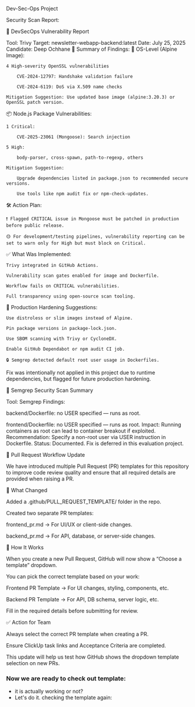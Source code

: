 Dev-Sec-Ops Project

Security Scan Report:

📄 DevSecOps Vulnerability Report

Tool: Trivy
Target: newsletter-webapp-backend:latest
Date: July 25, 2025
Candidate: Deep Ochhane
🚨 Summary of Findings:
🔐 OS-Level (Alpine Image):

    4 High-severity OpenSSL vulnerabilities

        CVE-2024-12797: Handshake validation failure

        CVE-2024-6119: DoS via X.509 name checks

    Mitigation Suggestion: Use updated base image (alpine:3.20.3) or OpenSSL patch version.

📦 Node.js Package Vulnerabilities:

    1 Critical:

        CVE-2025-23061 (Mongoose): Search injection

    5 High:

        body-parser, cross-spawn, path-to-regexp, others

    Mitigation Suggestion:

        Upgrade dependencies listed in package.json to recommended secure versions.

        Use tools like npm audit fix or npm-check-updates.

🛠 Action Plan:

    ❗ Flagged CRITICAL issue in Mongoose must be patched in production before public release.

    🟡 For development/testing pipelines, vulnerability reporting can be set to warn only for High but must block on Critical.

✅ What Was Implemented:

    Trivy integrated in GitHub Actions.

    Vulnerability scan gates enabled for image and Dockerfile.

    Workflow fails on CRITICAL vulnerabilities.

    Full transparency using open-source scan tooling.

🧠 Production Hardening Suggestions:

    Use distroless or slim images instead of Alpine.

    Pin package versions in package-lock.json.

    Use SBOM scanning with Trivy or CycloneDX.

    Enable GitHub Dependabot or npm audit CI job.

    🔒 Semgrep detected default root user usage in Dockerfiles.
Fix was intentionally not applied in this project due to runtime dependencies, but flagged for future production hardening.

📌 Semgrep Security Scan Summary

Tool: Semgrep
Findings:

backend/Dockerfile: no USER specified — runs as root.

frontend/Dockerfile: no USER specified — runs as root.
Impact: Running containers as root can lead to container breakout if exploited.
Recommendation: Specify a non-root user via USER instruction in Dockerfile.
Status: Documented. Fix is deferred in this evaluation project.

🔄 Pull Request Workflow Update

We have introduced multiple Pull Request (PR) templates for this repository to improve code review quality and ensure that all required details are provided when raising a PR.

📌 What Changed

Added a .github/PULL_REQUEST_TEMPLATE/ folder in the repo.

Created two separate PR templates:

frontend_pr.md → For UI/UX or client-side changes.

backend_pr.md → For API, database, or server-side changes.

🚀 How It Works

When you create a new Pull Request, GitHub will now show a “Choose a template” dropdown.

You can pick the correct template based on your work:

Frontend PR Template → For UI changes, styling, components, etc.

Backend PR Template → For API, DB schema, server logic, etc.

Fill in the required details before submitting for review.

✅ Action for Team

Always select the correct PR template when creating a PR.

Ensure ClickUp task links and Acceptance Criteria are completed.

This update will help us test how GitHub shows the dropdown template selection on new PRs.

### Now we are ready to check out template:

* it is actually working or not?
* Let's do it.
checking the template again:

